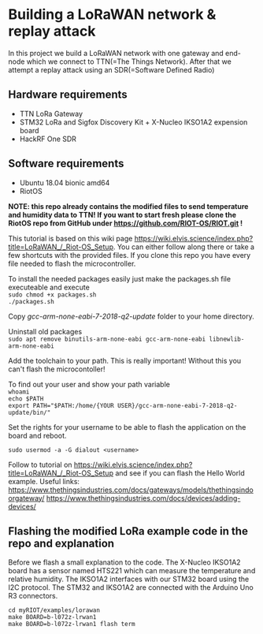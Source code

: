 # Building a LoRaWAN network & replay attack

In this project we build a LoRaWAN network with one gateway and end-node which we connect to TTN(=The Things Network). After that we attempt a replay attack using an SDR(=Software Defined Radio)

## Hardware requirements

- TTN LoRa Gateway
- STM32 LoRa and Sigfox Discovery Kit + X-Nucleo IKSO1A2 expension board
- HackRF One SDR

## Software requirements
- Ubuntu 18.04 bionic amd64
- RiotOS

**NOTE: this repo already contains the modified files to send temperature and humidity data to TTN! If you want to start fresh please clone the RiotOS repo from GitHub under https://github.com/RIOT-OS/RIOT.git !**

This tutorial is based on this wiki page https://wiki.elvis.science/index.php?title=LoRaWAN_/_Riot-OS_Setup. You can either follow along there or take a few shortcuts with the provided files. If you clone this repo you have every file needed to flash the microcontroller.

To install the needed packages easily just make the packages.sh file executeable and execute <br>
```sudo chmod +x packages.sh``` <br>
```./packages.sh```

Copy *gcc-arm-none-eabi-7-2018-q2-update* folder to your home directory.

Uninstall old packages <br>
```sudo apt remove binutils-arm-none-eabi gcc-arm-none-eabi libnewlib-arm-none-eabi```

Add the toolchain to your path. This is really important! Without this you can't flash the microcontoller!

To find out your user and show your path variable <br>
```whoami```<br>
```echo $PATH```<br>
```export PATH="$PATH:/home/{YOUR USER}/gcc-arm-none-eabi-7-2018-q2-update/bin/"``` <br>

Set the rights for your username to be able to flash the application on the board and reboot. <br>

```sudo usermod -a -G dialout <username>```

Follow to tutorial on https://wiki.elvis.science/index.php?title=LoRaWAN_/_Riot-OS_Setup and see if you can flash the Hello World example. Useful links:
https://www.thethingsindustries.com/docs/gateways/models/thethingsindoorgateway/
https://www.thethingsindustries.com/docs/devices/adding-devices/



## Flashing the modified LoRa example code in the repo and explanation

Before we flash a small explanation to the code. The X-Nucleo IKSO1A2 board has a sensor named HTS221 which can measure the temperature and relative humidity. The IKSO1A2 interfaces with our STM32 board using the I2C protocol. The STM32 and IKSO1A2 are connected with the Arduino Uno R3 connectors.

```cd myRIOT/examples/lorawan```<br>
```make BOARD=b-l072z-lrwan1```<br>
```make BOARD=b-l072z-lrwan1 flash term```








